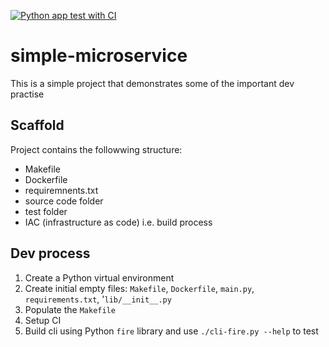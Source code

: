 [![Python app test with CI](https://github.com/juzor/simple-microservice/actions/workflows/build-deploy.yml/badge.svg)](https://github.com/juzor/simple-microservice/actions/workflows/build-deploy.yml)

# simple-microservice
This is a simple project that demonstrates some of the important dev practise

## Scaffold
Project contains the followwing structure:
- Makefile
- Dockerfile
- requiremnents.txt
- source code folder
- test folder
- IAC (infrastructure as code) i.e. build process

## Dev process
1. Create a Python virtual environment
2. Create initial empty files: `Makefile`, `Dockerfile`, `main.py`, `requirements.txt`, '`lib/__init__.py`
3. Populate the `Makefile`
4. Setup CI
5. Build cli using Python `fire` library and use `./cli-fire.py --help` to test 
